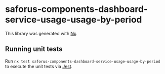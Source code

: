 # saforus-components-dashboard-service-usage-usage-by-period

This library was generated with [Nx](https://nx.dev).

## Running unit tests

Run `nx test saforus-components-dashboard-service-usage-usage-by-period` to execute the unit tests via [Jest](https://jestjs.io).

